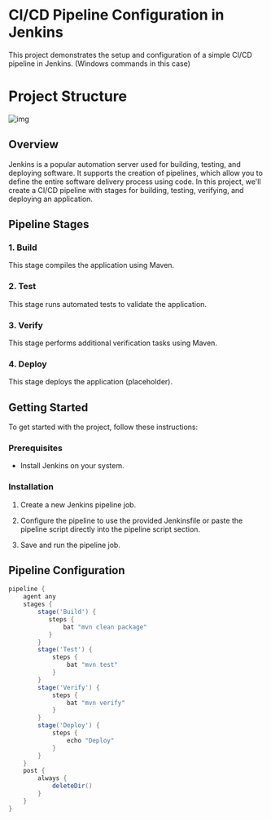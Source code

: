 # CI/CD Pipeline Configuration in Jenkins

This project demonstrates the setup and configuration of a simple CI/CD pipeline in Jenkins. (Windows commands in this case)

# Project Structure

![img](https://github.com/Vio-ss/Task-5/assets/77194486/6229dc8f-8995-4ed5-84d7-c304332a5204)

## Overview

Jenkins is a popular automation server used for building, testing, and deploying software. It supports the creation of pipelines, which allow you to define the entire software delivery process using code. In this project, we'll create a CI/CD pipeline with stages for building, testing, verifying, and deploying an application.

## Pipeline Stages

### 1. Build

This stage compiles the application using Maven.

### 2. Test

This stage runs automated tests to validate the application.

### 3. Verify

This stage performs additional verification tasks using Maven.

### 4. Deploy

This stage deploys the application (placeholder).

## Getting Started

To get started with the project, follow these instructions:

### Prerequisites

- Install Jenkins on your system.

### Installation

1. Create a new Jenkins pipeline job.

2. Configure the pipeline to use the provided Jenkinsfile or paste the pipeline script directly into the pipeline script section.

3. Save and run the pipeline job.

## Pipeline Configuration

```groovy
pipeline {
    agent any
    stages {
        stage('Build') {
           steps {
               bat "mvn clean package"
           }
        }
        stage('Test') {
            steps {
                bat "mvn test"
            }
        }
        stage('Verify') {
            steps {
                bat "mvn verify"
            }
        }
        stage('Deploy') {
            steps {
                echo "Deploy"
            }
        }
    }
    post {
        always {
            deleteDir()
        }
    }
}

